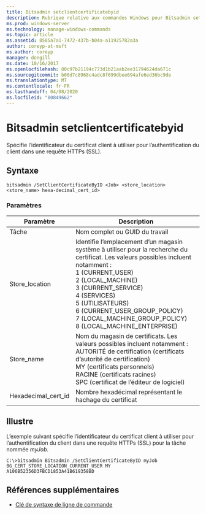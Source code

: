 ```yaml
---
title: Bitsadmin setclientcertificatebyid
description: Rubrique relative aux commandes Windows pour Bitsadmin setclientcertificatebyid, qui spécifie l’identificateur du certificat client à utiliser pour l’authentification du client dans une requête HTTPs (SSL)
ms.prod: windows-server
ms.technology: manage-windows-commands
ms.topic: article
ms.assetid: 8585a7a1-7472-437b-b04a-a11925782a3a
author: coreyp-at-msft
ms.author: coreyp
manager: dongill
ms.date: 10/16/2017
ms.openlocfilehash: 80c97b21194c773d1b21aab2ee31794624da671c
ms.sourcegitcommit: b00d7c8968c4adc8f699dbee694afe6ed36bc9de
ms.translationtype: MT
ms.contentlocale: fr-FR
ms.lasthandoff: 04/08/2020
ms.locfileid: "80849662"
---
```

# <a name="bitsadmin-setclientcertificatebyid"></a>Bitsadmin setclientcertificatebyid

Spécifie l’identificateur du certificat client à utiliser pour l’authentification du client dans une requête HTTPs (SSL).

## <a name="syntax"></a>Syntaxe

```
bitsadmin /SetClientCertificateByID <Job> <store_location> <store_name> hexa-decimal_cert_id>
```

### <a name="parameters"></a>Paramètres

|Paramètre|Description|
|---------|-----------|
|Tâche|Nom complet ou GUID du travail|
|Store_location|Identifie l’emplacement d’un magasin système à utiliser pour la recherche du certificat. Les valeurs possibles incluent notamment :</br>1 (CURRENT_USER)</br>2 (LOCAL_MACHINE)</br>3 (CURRENT_SERVICE)</br>4 (SERVICES)</br>5 (UTILISATEURS)</br>6 (CURRENT_USER_GROUP_POLICY)</br>7 (LOCAL_MACHINE_GROUP_POLICY)</br>8 (LOCAL_MACHINE_ENTERPRISE)|
|Store_name|Nom du magasin de certificats. Les valeurs possibles incluent notamment :</br>AUTORITÉ de certification (certificats d’autorité de certification)</br>MY (certificats personnels)</br>RACINE (certificats racines)</br>SPC (certificat de l’éditeur de logiciel)|
|Hexadecimal_cert_id|Nombre hexadécimal représentant le hachage du certificat|

## <a name="examples"></a><a name=BKMK_examples></a>Illustre

L’exemple suivant spécifie l’identificateur du certificat client à utiliser pour l’authentification du client dans une requête HTTPs (SSL) pour la tâche nommée *myJob*.
```
C:\>bitsadmin Bitsadmin /SetClientCertificateByID myJob BG_CERT_STORE_LOCATION_CURRENT_USER MY A106B52356D3FBCD1853A41B619358BD 
```

## <a name="additional-references"></a>Références supplémentaires

- [Clé de syntaxe de ligne de commande](command-line-syntax-key.md)
